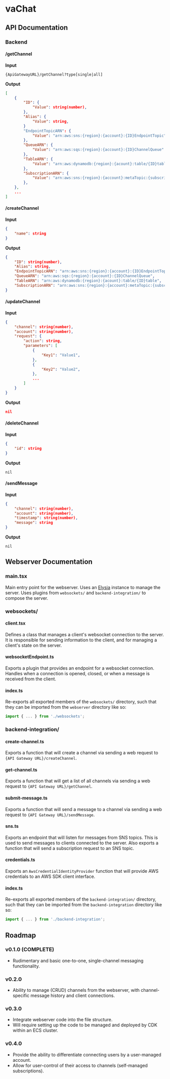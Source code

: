 # vaChat

## API Documentation

### Backend

#### /getChannel

**Input**

```http
{ApiGatewayURL}/getChannel?type[single|all]
```

**Output**

```json
[
    {
        "ID": {
            "Value": string(number),
        },
        "Alias": {
            "Value": string,
        }
        "EndpointTopicARN": {
            "Value": "arn:aws:sns:{region}:{account}:{ID}EndpointTopic"
        },
        "QueueARN": {
            "Value": "arn:aws:sqs:{region}:{account}:{ID}ChannelQueue" 
        },
        "TableARN": {
            "Value": "arn:aws:dynamodb:{region}:{acount}:table/{ID}table" 
        },
        "SubscriptionARN": {
            "Value": "arn:aws:sns:{region}:{account}:metaTopic:{subscription id}"
        },
    },
    ...
]
```

#### /createChannel
**Input**
```json
{
    "name": string
}
```
**Output**
```json
{
    "ID": string(number),
    "Alias": string,
    "EndpointTopicARN": "arn:aws:sns:{region}:{account}:{ID}EndpointTopic",
    "QueueARN": "arn:aws:sqs:{region}:{account}:{ID}ChannelQueue",
    "TableARN": "arn:aws:dynamodb:{region}:{acount}:table/{ID}table",
    "SubscriptionARN": "arn:aws:sns:{region}:{account}:metaTopic:{subscription id}",
}
```

#### /updateChannel
**Input**
```json
{
    "channel": string(number),
    "account": string(number),
    "request": {
        "action": string,
        "parameters": [
            {
                "Key1": "Value1",
            },
            {
                "Key2": "Value2",
            },
            ...
        ]
    }
}
```
**Output**
```json
nil
```


#### /deleteChannel
**Input**
```json
{
    "id": string
}
```
**Output**
```
nil
```

#### /sendMessage

**Input**

```json
{
    "channel": string(number),
    "account": string(number),
    "timestamp": string(number),
    "message": string
}
```

**Output**

```
nil
```

## Webserver Documentation

### main.tsx

Main entry point for the webserver. Uses an [Elysia](https://elysiajs.com) instance to manage the server. Uses plugins from `websockets/` and `backend-integration/` to compose the server.

### websockets/

#### client.tsx

Defines a class that manages a client's websocket connection to the server. It is responsible for sending information to the client, and for managing a client's state on the server.

#### websocketEndpoint.ts

Exports a plugin that provides an endpoint for a websocket connection. Handles when a connection is opened, closed, or when a message is received from the client.

#### index.ts

Re-exports all exported members of the `websockets/` directory, such that they can be imported from the `webserver` directory like so:

```typescript
import { ... } from './websockets';
```

### backend-integration/

#### create-channel.ts

Exports a function that will create a channel via sending a web request to `{API Gateway URL}/createChannel`.

#### get-channel.ts

Exports a function that will get a list of all channels via sending a web request to `{API Gateway URL}/getChannel`.

#### submit-message.ts

Exports a function that will send a message to a channel via sending a web request to `{API Gateway URL}/sendMessage`.

#### sns.ts

Exports an endpoint that will listen for messages from SNS topics. This is used to send messages to clients connected to the server. Also exports a function that will send a subscription request to an SNS topic.

#### credentials.ts

Exports an `AwsCredentialIdentityProvider` function that will provide AWS credentials to an AWS SDK client interface.

#### index.ts

Re-exports all exported members of the `backend-integration/` directory, such that they can be imported from the `backend-integration` directory like so:

```typescript
import { ... } from './backend-integration';
```

## Roadmap

### v0.1.0 (COMPLETE)

* Rudimentary and basic one-to-one, single-channel messaging functionality.

### v0.2.0

* Ability to manage (CRUD) channels from the webserver, with channel-specific message history and client connections.

### v0.3.0

* Integrate webserver code into the file structure. 
* Will require setting up the code to be managed and deployed by CDK within an ECS cluster.

### v0.4.0

* Provide the ability to differentiate connecting users by a user-managed account.
* Allow for user-control of their access to channels (self-managed subscriptions).